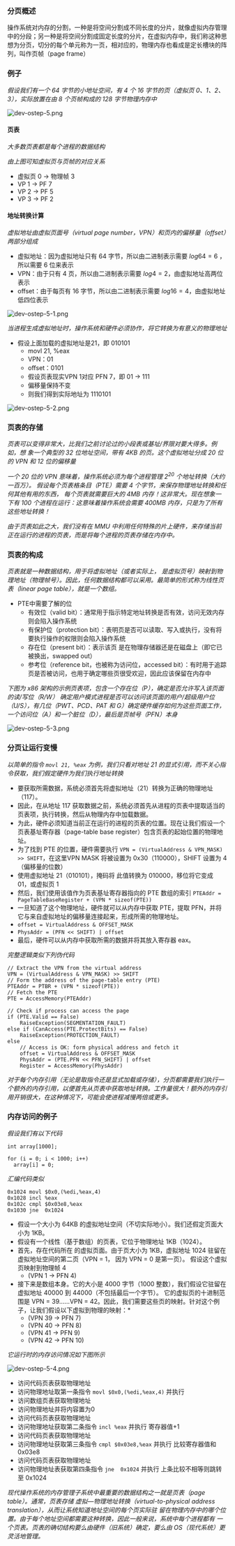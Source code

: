 ### 分页概述

操作系统对内存的分割，一种是将空间分割成不同长度的分片，就像虚拟内存管理中的分段；另一种是将空间分割成固定长度的分片，在虚拟内存中，我们称这种思想为分页，切分的每个单元称为一页，相对应的，物理内存也看成是定长槽块的阵列，叫作页帧（page frame）


### 例子

*假设我们有一个 64 字节的小地址空间，有 4 个 16 字节的页（虚拟页 0、1、2、3），实际放置在由 8 个页帧构成的 128 字节物理内存中*

![dev-ostep-5.png](../../imgs/dev-ostep-5.png)


#### 页表

*大多数页表都是每个进程的数据结构*

*由上图可知虚拟页与页帧的对应关系*

- 虚拟页 0 → 物理帧 3
- VP 1 → PF 7
- VP 2 → PF 5
- VP 3 → PF 2

#### 地址转换计算

*虚拟地址由虚拟页面号（virtual page number，VPN）和页内的偏移量（offset）两部分组成*

- 虚拟地址：因为虚拟地址只有 64 字节，所以由二进制表示需要 $log64 = 6$ ，所以需要 6 位来表示
- VPN：由于只有 4 页，所以由二进制表示需要 $log4 = 2$，由虚拟地址高两位表示
- offset：由于每页有 16 字节，所以由二进制表示需要 $log16 = 4$，由虚拟地址低四位表示

![dev-ostep-5-1.png](../../imgs/dev-ostep-5-1.png)

*当进程生成虚拟地址时，操作系统和硬件必须协作，将它转换为有意义的物理地址*

- 假设上面加载的虚拟地址是21，即 010101
  - movl 21, %eax
  - VPN：01
  - offset：0101
  - 假设页表现实VPN 1对应 PFN 7，即 01 → 111
  - 偏移量保持不变
  - 则我们得到实际地址为 1110101

![dev-ostep-5-2.png](../../imgs/dev-ostep-5-2.png)

### 页表的存储

*页表可以变得非常大，比我们之前讨论过的小段表或基址/界限对要大得多。例如，想 象一个典型的 32 位地址空间，带有 4KB 的页。这个虚拟地址分成 20 位的 VPN 和 12 位的偏移量*

*一个 20 位的 VPN 意味着，操作系统必须为每个进程管理 $2^20$ 个地址转换（大约一百万）。 假设每个页表格条目（PTE）需要 4 个字节，来保存物理地址转换和任何其他有用的东西， 每个页表就需要巨大的 4MB 内存！这非常大。现在想象一下有 100 个进程在运行：这意味着操作系统会需要 400MB 内存，只是为了所有这些地址转换！*

*由于页表如此之大，我们没有在 MMU 中利用任何特殊的片上硬件，来存储当前正在运行的进程的页表，而是将每个进程的页表存储在内存中。*


### 页表的构成

*页表就是一种数据结构，用于将虚拟地址（或者实际上， 是虚拟页号）映射到物理地址（物理帧号）。因此，任何数据结构都可以采用。最简单的形式称为线性页表（linear page table），就是一个数组。*

- PTE中需要了解的位
  - 有效位（valid bit）：通常用于指示特定地址转换是否有效，访问无效内存则会陷入操作系统
  - 有保护位（protection bit）：表明页是否可以读取、写入或执行，没有将要执行操作的权限则会陷入操作系统
  - 存在位（present bit）：表示该页 是在物理存储器还是在磁盘上（即它已被换出，swapped out）
  - 参考位（reference bit，也被称为访问位，accessed bit）：有时用于追踪页是否被访问，也用于确定哪些页很受欢迎，因此应该保留在内存中


*下图为 x86 架构的示例页表项，包含一个存在位（P），确定是否允许写入该页面的读/写位（R/W） 确定用户模式进程是否可以访问该页面的用户/超级用户位 （U/S），有几位（PWT、PCD、PAT 和 G）确定硬件缓存如何为这些页面工作，一个访问位（A）和一个脏位（D），最后是页帧号（PFN）本身*

![dev-ostep-5-3.png](../../imgs/dev-ostep-5-3.png)


### 分页让运行变慢

*以简单的指令 `movl 21, %eax` 为例，我们只看对地址 21 的显式引用，而不关心指令获取，我们假定硬件为我们执行地址转换*

- 要获取所需数据，系统必须首先将虚拟地址（21）转换为正确的物理地址（117）。
- 因此，在从地址 117 获取数据之前，系统必须首先从进程的页表中提取适当的页表项，执行转换，然后从物理内存中加载数据。 
- 为此，硬件必须知道当前正在运行的进程的页表的位置。现在让我们假设一个页表基址寄存器（page-table base register）包含页表的起始位置的物理地址。
- 为了找到 PTE 的位置，硬件需要执行 `VPN = (VirtualAddress & VPN_MASK) >> SHIFT`，在这里VPN MASK 将被设置为 0x30（110000），SHIFT 设置为 4（偏移量的位数）
- 使用虚拟地址 21（010101），掩码将 此值转换为 010000，移位将它变成 01，或虚拟页 1
- 然后，我们使用该值作为页表基址寄存器指向的 PTE 数组的索引 `PTEAddr = PageTableBaseRegister + (VPN * sizeof(PTE))`
- 一旦知道了这个物理地址，硬件就可以从内存中获取 PTE，提取 PFN，并将它与来自虚拟地址的偏移量连接起来，形成所需的物理地址。
- `offset = VirtualAddress & OFFSET_MASK`
- `PhysAddr = (PFN << SHIFT) | offset`
- 最后，硬件可以从内存中获取所需的数据并将其放入寄存器 eax。


*完整逻辑类似下列伪代码*

```cgo
// Extract the VPN from the virtual address
VPN = (VirtualAddress & VPN_MASK) >> SHIFT
// Form the address of the page-table entry (PTE)
PTEAddr = PTBR + (VPN * sizeof(PTE))
// Fetch the PTE
PTE = AccessMemory(PTEAddr)

// Check if process can access the page 
if (PTE.Valid == False) 
    RaiseException(SEGMENTATION_FAULT) 
else if (CanAccess(PTE.ProtectBits) == False) 
    RaiseException(PROTECTION_FAULT) 
else 
    // Access is OK: form physical address and fetch it 
    offset = VirtualAddress & OFFSET_MASK 
    PhysAddr = (PTE.PFN << PFN_SHIFT) | offset 
    Register = AccessMemory(PhysAddr)
```

*对于每个内存引用（无论是取指令还是显式加载或存储），分页都需要我们执行一个额外的内存引用，以便首先从页表中获取地址转换。工作量很大！额外的内存引用开销很大，在这种情况下，可能会使进程减慢两倍或更多。*

### 内存访问的例子

*假设我们有以下代码*

```cgo
int array[1000];

for (i = 0; i < 1000; i++)
  array[i] = 0;
```

*汇编代码类似*

```
0x1024 movl $0x0,(%edi,%eax,4) 
0x1028 incl %eax 
0x102c cmpl $0x03e8,%eax 
0x1030 jne  0x1024
```

- 假设一个大小为 64KB 的虚拟地址空间（不切实际地小）。我们还假定页面大小为 1KB。
- 假设有一个线性（基于数组）的页表，它位于物理地址 1KB（1024）。
- 首先，存在代码所在 的虚拟页面。由于页大小为 1KB，虚拟地址 1024 驻留在虚拟地址空间的第二页（VPN = 1， 因为 VPN = 0 是第一页）。 假设这个虚拟页映射到物理帧 4
  - (VPN 1  → PFN 4)
- 接下来是数组本身。它的大小是 4000 字节（1000 整数），我们假设它驻留在虚拟地址 40000 到 44000（不包括最后一个字节）。 它的虚拟页的十进制范围是 VPN = 39……VPN = 42。因此，我们需要这些页的映射。针对这个例子，让我们假设以下虚拟到物理的映射：*
  - (VPN 39 → PFN 7)
  - (VPN 40 → PFN 8)
  - (VPN 41 → PFN 9)
  - (VPN 42 → PFN 10)

*它运行时的内存访问情况如下图所示*

![dev-ostep-5-4.png](../../imgs/dev-ostep-5-4.png)

- 访问代码页表获取物理地址
- 访问物理地址取第一条指令 `movl $0x0,(%edi,%eax,4)` 并执行
- 访问数组页表获取物理地址
- 访问物理地址并将内容置为0
- 访问代码页表获取物理地址
- 访问物理地址获取第二条指令 `incl %eax` 并执行 寄存器值+1
- 访问代码页表获取物理地址
- 访问物理地址获取第三条指令 `cmpl $0x03e8,%eax` 并执行 比较寄存器值和0x03e8
- 访问代码页表获取物理地址
- 访问物理地址表获取第四条指令 `jne  0x1024` 并执行 上条比较不相等则跳转至 0x1024


*现代操作系统的内存管理子系统中最重要的数据结构之一就是页表（page table）。通常，页表存储 虚拟—物理地址转换（virtual-to-physical address translation），从而让系统知道地址空间的每个页实际驻 留在物理内存中的哪个位置。由于每个地址空间都需要这种转换，因此一般来说，系统中每个进程都有 一个页表。页表的确切结构要么由硬件（旧系统）确定，要么由 OS（现代系统）更灵活地管理。*